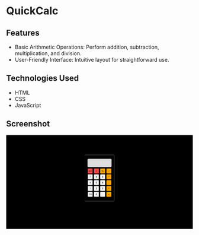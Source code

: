 # QuickCalc

## Features
- Basic Arithmetic Operations: Perform addition, subtraction, multiplication, and division.
- User-Friendly Interface: Intuitive layout for straightforward use.

## Technologies Used
- HTML
- CSS
- JavaScript
  
## Screenshot
![Screenshot](https://github.com/DotSahilR/Calculator/blob/main/output.png)
